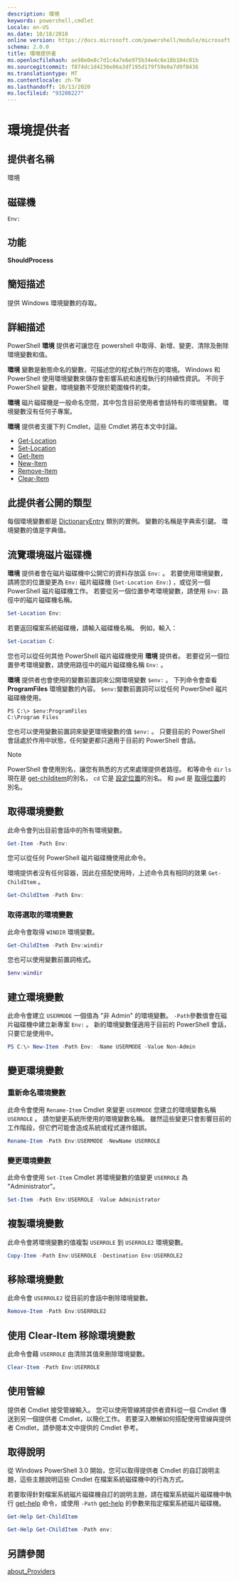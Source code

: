 ```yaml
---
description: 環境
keywords: powershell,cmdlet
Locale: en-US
ms.date: 10/18/2018
online version: https://docs.microsoft.com/powershell/module/microsoft.powershell.core/about/about_environment_provider?view=powershell-7&WT.mc_id=ps-gethelp
schema: 2.0.0
title: 環境提供者
ms.openlocfilehash: ae98e0e8c7d1c4a7e6e975b34e4c6e18b104c01b
ms.sourcegitcommit: f874dc1d4236e06a3df195d179f59e0a7d9f8436
ms.translationtype: MT
ms.contentlocale: zh-TW
ms.lasthandoff: 10/13/2020
ms.locfileid: "93208227"
---
```

# <a name="environment-provider"></a>環境提供者

## <a name="provider-name"></a>提供者名稱
環境

## <a name="drives"></a>磁碟機

`Env:`

## <a name="capabilities"></a>功能

**ShouldProcess**

## <a name="short-description"></a>簡短描述

提供 Windows 環境變數的存取。

## <a name="detailed-description"></a>詳細描述

PowerShell **環境** 提供者可讓您在 powershell 中取得、新增、變更、清除及刪除環境變數和值。

**環境** 變數是動態命名的變數，可描述您的程式執行所在的環境。 Windows 和 PowerShell 使用環境變數來儲存會影響系統和進程執行的持續性資訊。 不同于 PowerShell 變數，環境變數不受限於範圍條件約束。

**環境** 磁片磁碟機是一般命名空間，其中包含目前使用者會話特有的環境變數。 環境變數沒有任何子專案。

**環境** 提供者支援下列 Cmdlet，這些 Cmdlet 將在本文中討論。

- [Get-Location](xref:Microsoft.PowerShell.Management.Get-Location)
- [Set-Location](xref:Microsoft.PowerShell.Management.Set-Location)
- [Get-Item](xref:Microsoft.PowerShell.Management.Get-Item)
- [New-Item](xref:Microsoft.PowerShell.Management.New-Item)
- [Remove-Item](xref:Microsoft.PowerShell.Management.Remove-Item)
- [Clear-Item](xref:Microsoft.PowerShell.Management.Clear-Item)

## <a name="types-exposed-by-this-provider"></a>此提供者公開的類型

每個環境變數都是 [DictionaryEntry](/dotnet/api/system.collections.dictionaryentry) 類別的實例。 變數的名稱是字典索引鍵。 環境變數的值是字典值。

## <a name="navigating-the-environment-drive"></a>流覽環境磁片磁碟機

**環境** 提供者會在磁片磁碟機中公開它的資料存放區 `Env:` 。 若要使用環境變數，請將您的位置變更為 `Env:` 磁片磁碟機 (`Set-Location Env:`) ，或從另一個 PowerShell 磁片磁碟機工作。 若要從另一個位置參考環境變數，請使用 `Env:` 路徑中的磁片磁碟機名稱。

```powershell
Set-Location Env:
```

若要返回檔案系統磁碟機，請輸入磁碟機名稱。 例如，輸入：

```powershell
Set-Location C:
```

您也可以從任何其他 PowerShell 磁片磁碟機使用 **環境** 提供者。 若要從另一個位置參考環境變數，請使用路徑中的磁片磁碟機名稱 `Env:` 。

**環境** 提供者也會使用的變數前置詞來公開環境變數 `$env:` 。  下列命令會查看 **ProgramFiles** 環境變數的內容。 `$env:`變數前置詞可以從任何 PowerShell 磁片磁碟機使用。

```
PS C:\> $env:ProgramFiles
C:\Program Files
```

您也可以使用變數前置詞來變更環境變數的值 `$env:` 。  只要目前的 PowerShell 會話處於作用中狀態，任何變更都只適用于目前的 PowerShell 會話。

> [!NOTE]
> PowerShell 會使用別名，讓您有熟悉的方式來處理提供者路徑。 和等命令 `dir` `ls` 現在是 [get-childitem](xref:Microsoft.PowerShell.Management.Get-ChildItem)的別名， `cd` 它是 [設定位置](xref:Microsoft.PowerShell.Management.Set-Location)的別名。 和 `pwd` 是 [取得位置](xref:Microsoft.PowerShell.Management.Get-Location)的別名。

## <a name="getting-environment-variables"></a>取得環境變數

此命令會列出目前會話中的所有環境變數。

```powershell
Get-Item -Path Env:
```

您可以從任何 PowerShell 磁片磁碟機使用此命令。

環境提供者沒有任何容器，因此在搭配使用時，上述命令具有相同的效果 `Get-ChildItem` 。

```powershell
Get-ChildItem -Path Env:
```

### <a name="get-a-selected-environment-variable"></a>取得選取的環境變數

此命令會取得 `WINDIR` 環境變數。

```powershell
Get-ChildItem -Path Env:windir
```

您也可以使用變數前置詞格式。

```powershell
$env:windir
```

## <a name="create-an-environment-variable"></a>建立環境變數

此命令會建立 `USERMODE` 一個值為 "非 Admin" 的環境變數。 `-Path`參數值會在磁片磁碟機中建立新專案 `Env:` 。 新的環境變數僅適用于目前的 PowerShell 會話，只要它是使用中。

```powershell
PS C:\> New-Item -Path Env: -Name USERMODE -Value Non-Admin
```

## <a name="changing-an-environment-variable"></a>變更環境變數

### <a name="rename-an-environment-variable"></a>重新命名環境變數

此命令會使用 `Rename-Item` Cmdlet 來變更 `USERMODE` 您建立的環境變數名稱 `USERROLE` 。 請勿變更系統所使用的環境變數名稱。 雖然這些變更只會影響目前的工作階段，但它們可能會造成系統或程式運作錯誤。

```powershell
Rename-Item -Path Env:USERMODE -NewName USERROLE
```

### <a name="change-an-environment-variable"></a>變更環境變數

此命令會使用 `Set-Item` Cmdlet 將環境變數的值變更 `USERROLE` 為 "Administrator"。

```powershell
Set-Item -Path Env:USERROLE -Value Administrator
```

## <a name="copy-an-environment-variable"></a>複製環境變數

此命令會將環境變數的值複製 `USERROLE` 到 `USERROLE2` 環境變數。

```powershell
Copy-Item -Path Env:USERROLE -Destination Env:USERROLE2
```

## <a name="remove-an-environment-variable"></a>移除環境變數

此命令會 `USERROLE2` 從目前的會話中刪除環境變數。

```powershell
Remove-Item -Path Env:USERROLE2
```

## <a name="remove-an-environment-variable-with-clear-item"></a>使用 Clear-Item 移除環境變數

此命令會藉 `USERROLE` 由清除其值來刪除環境變數。

```powershell
Clear-Item -Path Env:USERROLE
```

## <a name="using-the-pipeline"></a>使用管線

提供者 Cmdlet 接受管線輸入。 您可以使用管線將提供者資料從一個 Cmdlet 傳送到另一個提供者 Cmdlet，以簡化工作。
若要深入瞭解如何搭配使用管線與提供者 Cmdlet，請參閱本文中提供的 Cmdlet 參考。

## <a name="getting-help"></a>取得說明

從 Windows PowerShell 3.0 開始，您可以取得提供者 Cmdlet 的自訂說明主題，這些主題說明這些 Cmdlet 在檔案系統磁碟機中的行為方式。

若要取得針對檔案系統磁片磁碟機自訂的說明主題，請在檔案系統磁片磁碟機中執行 [get-help](xref:Microsoft.PowerShell.Core.Get-Help) 命令，或使用 `-Path` [get-help](xref:Microsoft.PowerShell.Core.Get-Help) 的參數來指定檔案系統磁片磁碟機。

```powershell
Get-Help Get-ChildItem
```

```powershell
Get-Help Get-ChildItem -Path env:
```

## <a name="see-also"></a>另請參閱

[about_Providers](../About/about_Providers.md)
